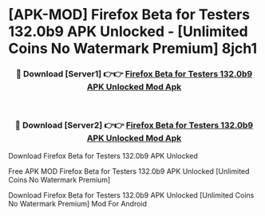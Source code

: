 # [APK-MOD] Firefox Beta for Testers 132.0b9 APK Unlocked - [Unlimited Coins No Watermark Premium] 8jch1



<div align="center">
<h3>🔴 Download [Server1] 👉👉 <a href="https://momento.my/?title=Firefox_Beta_for_Testers_132.0b9_APK_Unlocked">Firefox Beta for Testers 132.0b9 APK Unlocked Mod Apk</a></h3><br>

<h3>🔴 Download [Server2] 👉👉 <a href="https://momento.my/?title=Firefox_Beta_for_Testers_132.0b9_APK_Unlocked">Firefox Beta for Testers 132.0b9 APK Unlocked Mod Apk</a></h3>
</div>



Download Firefox Beta for Testers 132.0b9 APK Unlocked 

Free APK MOD Firefox Beta for Testers 132.0b9 APK Unlocked [Unlimited Coins No Watermark Premium]

Download Firefox Beta for Testers 132.0b9 APK Unlocked [Unlimited Coins No Watermark Premium] Mod For Android
